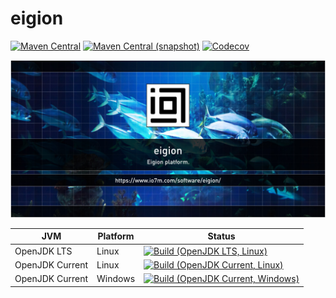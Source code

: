eigion
===

[![Maven Central](https://img.shields.io/maven-central/v/com.io7m.eigion/com.io7m.eigion.svg?style=flat-square)](http://search.maven.org/#search%7Cga%7C1%7Cg%3A%22com.io7m.eigion%22)
[![Maven Central (snapshot)](https://img.shields.io/nexus/s/https/s01.oss.sonatype.org/com.io7m.eigion/com.io7m.eigion.svg?style=flat-square)](https://s01.oss.sonatype.org/content/repositories/snapshots/com/io7m/eigion/)
[![Codecov](https://img.shields.io/codecov/c/github/io7m/eigion.svg?style=flat-square)](https://codecov.io/gh/io7m/eigion)

![eigion](./src/site/resources/eigion.jpg?raw=true)

| JVM             | Platform | Status |
|-----------------|----------|--------|
| OpenJDK LTS     | Linux    | [![Build (OpenJDK LTS, Linux)](https://img.shields.io/github/workflow/status/io7m/eigion/main-openjdk_lts-linux)](https://github.com/io7m/eigion/actions?query=workflow%3Amain-openjdk_lts-linux) |
| OpenJDK Current | Linux    | [![Build (OpenJDK Current, Linux)](https://img.shields.io/github/workflow/status/io7m/eigion/main-openjdk_current-linux)](https://github.com/io7m/eigion/actions?query=workflow%3Amain-openjdk_current-linux)
| OpenJDK Current | Windows  | [![Build (OpenJDK Current, Windows)](https://img.shields.io/github/workflow/status/io7m/eigion/main-openjdk_current-windows)](https://github.com/io7m/eigion/actions?query=workflow%3Amain-openjdk_current-windows)

